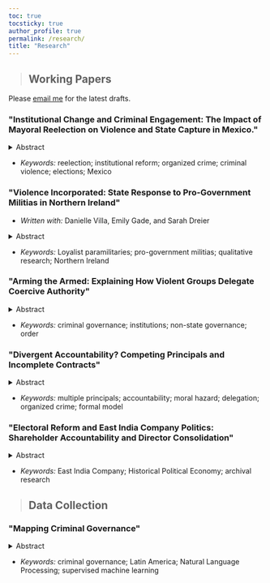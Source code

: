 ```yaml
---
toc: true
tocsticky: true
author_profile: true
permalink: /research/
title: "Research"
---
```

> ## Working Papers

Please [email me](mailto:adee.weller@emory.edu) for the latest drafts.

### "Institutional Change and Criminal Engagement: The Impact of Mayoral Reelection on Violence and State Capture in Mexico."

<details>
  <summary>Abstract</summary>
 What is the effect of introducing reelection on criminal engagement in elections? Examining an electoral reform in Mexico, I argue that reelection can bring stability to the ties between criminal groups and local politicians. Politicians may be incentivized to collude with organized crime to win reelection, and, armed with longer political horizons, the long-term deals they make with criminal groups may be more credible. When one criminal group has a monopoly on illicit power, this collusion may result in lower levels of violence against politicians. On the other hand, reelection also increases the value of office. Where groups compete for control of localities, this can incentivize violence during an election, followed by a period of stability after the winner is established. To test this theory, I exploit the staggered implementation of electoral reform in Mexico. Using a multi-period difference-in-differences design with an original dataset of attacks on local politicians, I find that reelection had a negative effect on violence, regardless of the degree of competition between groups. I also explore how this reform impacted the types of violent action that groups use to conduct business. Further, I find attacks in municipalities had spillover effects, precipitating attacks nearby. This paper contributes to the larger literature which seeks to understand the interaction of organized crime, politics, and institutional reforms.
</details>

* _Keywords:_ reelection; institutional reform; organized crime; criminal violence; elections; Mexico

### "Violence Incorporated: State Response to Pro-Government Militias in Northern Ireland"

 * _Written with:_ Danielle Villa, Emily Gade, and Sarah Dreier

<details>
  <summary>Abstract</summary>
    Pro-government militias (PGMs) actively participate in conflicts around the world. Yet governments openly support select PGMs, maintain covert links with certain PGMs, and ignore or actively suppress  others. Why do states support some pro-government militias and de-legitimize others, particularly when the militias engage in similar behavior? We develop a formal model of government decision-making in this process, and contextualize this model with an in-depth analysis of the early years of Britain's ``Troubles in Northern Ireland.'' We analyze 8,430 recently declassified documents from the United Kingdom Prime Ministers’ security-based Correspondence Files (1969-1974), which detail the British government's internal attitudes and behaviors toward more than 20 Loyalist PGM groups. We argue that states balance their military needs with goals of social control and engagement with supporters. This project provides the first internal account of governmental attitudes towards PGMs, contributing to a greater understanding of the factors that influence the decision-making process of governments in conflict. 
</details>

 * _Keywords:_ Loyalist paramilitaries; pro-government militias; qualitative research; Northern Ireland


### "Arming the Armed: Explaining How Violent Groups Delegate Coercive Authority"

<details>
  <summary>Abstract</summary> 
  Violent armed groups around the world formally designate institutions, from specialized coercive institutions to ones that provide services. For groups that seek to reform, remove, or supplant the state, these institutions are a mechanism of direct governance by which the groups can impose a new political or social order. For groups that do not seek statehood, however, these institutions help them achieve their non-political goals, such as economic ones. However, because these groups do not rival the state, they can also co-opt state institutions and govern indirectly. This project examines the trade-off that non-state-seeking groups face when choosing an institutional arrangement. They can govern indirectly, through co-opting state institutions, or directly by developing their own institutions. Indirect governance establishes immediate access to state power but introduces principal-agent problems. When the state is unable to serve a faithful agent, groups may choose to form their own institutions. These can be more effective but also are much more costly to establish and maintain. I examine this conceptualization using qualitative evidence of coercive institutions by criminal groups in Mexico (1990-2010).
</details>

 * _Keywords:_ criminal governance; institutions; non-state governance; order

### "Divergent Accountability? Competing Principals and Incomplete Contracts"

<details>
  <summary>Abstract</summary>
How does the introduction of competing principals impact voters' ability to hold politicians accountable? This project builds off of canonical models of democratic accountability, which frame reelection as a chance for voters to solve the moral hazard problem they face with politicians. Here, however, there is a second principal who is also vying for control of the politician, as the agent, but who has fundamentally divergent goals from the voters. This principal also has a different set of skills that they can employ to coerce the official, using both bribes and threats. The politician, therefore, must appraise the risks they face and the value of holding office, given the incentives offered by each of the principals. This model has broad applications, applying wherever principals, armed with differing capacities, compete for control of an agent.
</details>

 * _Keywords:_ multiple principals; accountability; moral hazard; delegation; organized crime; formal model


### "Electoral Reform and East India Company Politics: Shareholder Accountability and Director Consolidation"

<details>
  <summary>Abstract</summary>
  How does governance by an armed, economically-driven non-state organization impact the decisions of state actors? This paper explores the nuanced and collusive relationship between the East India Company and the British government in the 1770s, at a time when the Company governed large territories in India for profit, rather than political motivations. During this period, I argue that the British government colluded with the Company to engage in proxy wars with joint-stock companies of other European countries in India, particularly with France. I examine this using an original dataset of internal Company records and private communications with the Crown and Parliament. This project provides key insights into how collusion with coercive, non-political groups shape domestic and international state policies.
</details>

 * _Keywords:_ East India Company; Historical Political Economy; archival research



> ## Data Collection

### "Mapping Criminal Governance"

<details>
  <summary>Abstract</summary>
How do criminal groups govern? While our understanding of governance by criminal organizations has grown, there is little systematic data to map it. This project seeks to address this gap. Using newspaper articles from _The New York Times_ containing the names of more than 50 randomly selected groups from across Latin America, this project implements a supervised machine learning approach to code more than thirty indicators of criminal governance. This indicators include who is governing (what group or groups), how they are governing (enforcing rules, collecting taxes, distributing goods), and who they are governing (civilians, other criminals, or the state). This project seeks to expand our understanding of criminal governance across the globe.
</details>

 * _Keywords:_ criminal governance; Latin America; Natural Language Processing; supervised machine learning
